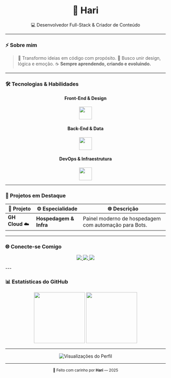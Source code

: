<h1 align="center">🖤 Hari</h1>
<p align="center">💻 Desenvolvedor Full-Stack & Criador de Conteúdo</p>

---

### ⚡ Sobre mim

> 🌙 Transformo ideias em código com propósito.
> 💫 Busco unir design, lógica e emoção.
> ☕ **Sempre aprendendo, criando e evoluindo.**

---

### 🛠️ Tecnologias & Habilidades

<div align="center">

#### Front-End & Design
<img src="https://skillicons.dev/icons?i=nextjs,ts,tailwind,html,css,js" height="40" />
<br>

#### Back-End & Data
<img src="https://skillicons.dev/icons?i=nodejs,php,mysql" height="40" />
<br>

#### DevOps & Infraestrutura
<img src="https://skillicons.dev/icons?i=nginx,git,vscode" height="40" />

</div>

---

### 🚀 Projetos em Destaque

<div align="center">

| 💎 Projeto | ⚙️ Especialidade | 🌐 Descrição |
|-------------|-------------------|--------------|
| **GH Cloud** ☁️ | **Hospedagem & Infra** | Painel moderno de hospedagem com automação para Bots. |
</div>

---

### 🌐 Conecte-se Comigo

<p align="center">
  <a href="mailto:seu.email@exemplo.com" target="_blank">
    <img src="https://img.shields.io/badge/Email%20Profissional-000000?style=for-the-badge&logo=gmail&logoColor=D93025" />
  </a>
  <a href="https://instagram.com/thehari_i" target="_blank">
    <img src="https://img.shields.io/badge/Instagram-000000?style=for-the-badge&logo=instagram&logoColor=E4405F" />
  </a>
  <a href="https://discord.gg/nerEktK3Ba" target="_blank">
    <img src="https://img.shields.io/badge/Discord-000000?style=for-the-badge&logo=discord&logoColor=5865F2" />
  </a>
</p>
---

### 📊 Estatísticas do GitHub

<div align="center">
  <img src="https://github-readme-stats.vercel.app/api?username=hariiidev&show_icons=true&theme=dark&hide_title=true&hide_border=true&bg_color=000000&icon_color=8A2BE2&text_color=ffffff&count_private=true" height="160" />
  <img src="https://github-readme-stats.vercel.app/api/top-langs/?username=hariiidev&layout=compact&theme=dark&hide_title=true&hide_border=true&bg_color=000000&text_color=ffffff" height="160" />
</div>

---

<p align="center">
  <img src="https://komarev.com/ghpvc/?username=hariiidev&color=555555&label=VISUALIZAÇÕES&style=flat-square" alt="Visualizações do Perfil" />
</p>

---

<div align="center">
  <sub>🖤 Feito com carinho por <strong>Hari</strong> — 2025</sub>
</div>
